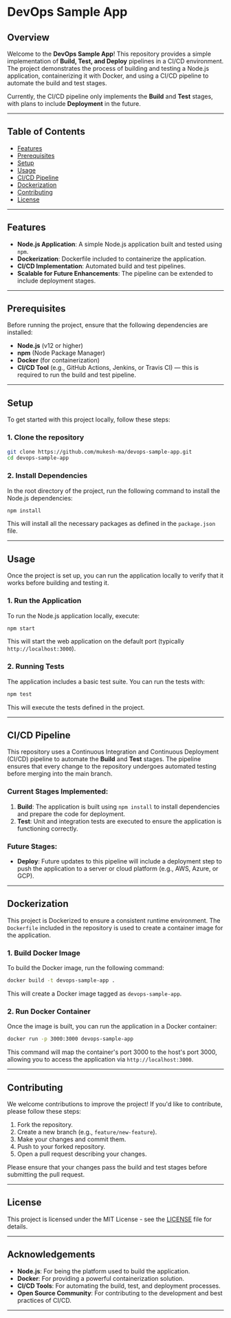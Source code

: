 # DevOps Sample App

## Overview

Welcome to the **DevOps Sample App**! This repository provides a simple implementation of **Build, Test, and Deploy** pipelines in a CI/CD environment. The project demonstrates the process of building and testing a Node.js application, containerizing it with Docker, and using a CI/CD pipeline to automate the build and test stages.

Currently, the CI/CD pipeline only implements the **Build** and **Test** stages, with plans to include **Deployment** in the future.

---

## Table of Contents

* [Features](#features)
* [Prerequisites](#prerequisites)
* [Setup](#setup)
* [Usage](#usage)
* [CI/CD Pipeline](#cicd-pipeline)
* [Dockerization](#dockerization)
* [Contributing](#contributing)
* [License](#license)

---

## Features

* **Node.js Application**: A simple Node.js application built and tested using `npm`.
* **Dockerization**: Dockerfile included to containerize the application.
* **CI/CD Implementation**: Automated build and test pipelines.
* **Scalable for Future Enhancements**: The pipeline can be extended to include deployment stages.

---

## Prerequisites

Before running the project, ensure that the following dependencies are installed:

* **Node.js** (v12 or higher)
* **npm** (Node Package Manager)
* **Docker** (for containerization)
* **CI/CD Tool** (e.g., GitHub Actions, Jenkins, or Travis CI) — this is required to run the build and test pipeline.

---

## Setup

To get started with this project locally, follow these steps:

### 1. Clone the repository

```bash
git clone https://github.com/mukesh-ma/devops-sample-app.git
cd devops-sample-app
```

### 2. Install Dependencies

In the root directory of the project, run the following command to install the Node.js dependencies:

```bash
npm install
```

This will install all the necessary packages as defined in the `package.json` file.

---

## Usage

Once the project is set up, you can run the application locally to verify that it works before building and testing it.

### 1. Run the Application

To run the Node.js application locally, execute:

```bash
npm start
```

This will start the web application on the default port (typically `http://localhost:3000`).

### 2. Running Tests

The application includes a basic test suite. You can run the tests with:

```bash
npm test
```

This will execute the tests defined in the project.

---

## CI/CD Pipeline

This repository uses a Continuous Integration and Continuous Deployment (CI/CD) pipeline to automate the **Build** and **Test** stages. The pipeline ensures that every change to the repository undergoes automated testing before merging into the main branch.

### Current Stages Implemented:

1. **Build**: The application is built using `npm install` to install dependencies and prepare the code for deployment.
2. **Test**: Unit and integration tests are executed to ensure the application is functioning correctly.

### Future Stages:

* **Deploy**: Future updates to this pipeline will include a deployment step to push the application to a server or cloud platform (e.g., AWS, Azure, or GCP).

---

## Dockerization

This project is Dockerized to ensure a consistent runtime environment. The `Dockerfile` included in the repository is used to create a container image for the application.

### 1. Build Docker Image

To build the Docker image, run the following command:

```bash
docker build -t devops-sample-app .
```

This will create a Docker image tagged as `devops-sample-app`.

### 2. Run Docker Container

Once the image is built, you can run the application in a Docker container:

```bash
docker run -p 3000:3000 devops-sample-app
```

This command will map the container's port 3000 to the host's port 3000, allowing you to access the application via `http://localhost:3000`.

---

## Contributing

We welcome contributions to improve the project! If you'd like to contribute, please follow these steps:

1. Fork the repository.
2. Create a new branch (e.g., `feature/new-feature`).
3. Make your changes and commit them.
4. Push to your forked repository.
5. Open a pull request describing your changes.

Please ensure that your changes pass the build and test stages before submitting the pull request.

---

## License

This project is licensed under the MIT License - see the [LICENSE](LICENSE) file for details.

---

## Acknowledgements

* **Node.js**: For being the platform used to build the application.
* **Docker**: For providing a powerful containerization solution.
* **CI/CD Tools**: For automating the build, test, and deployment processes.
* **Open Source Community**: For contributing to the development and best practices of CI/CD.

---
